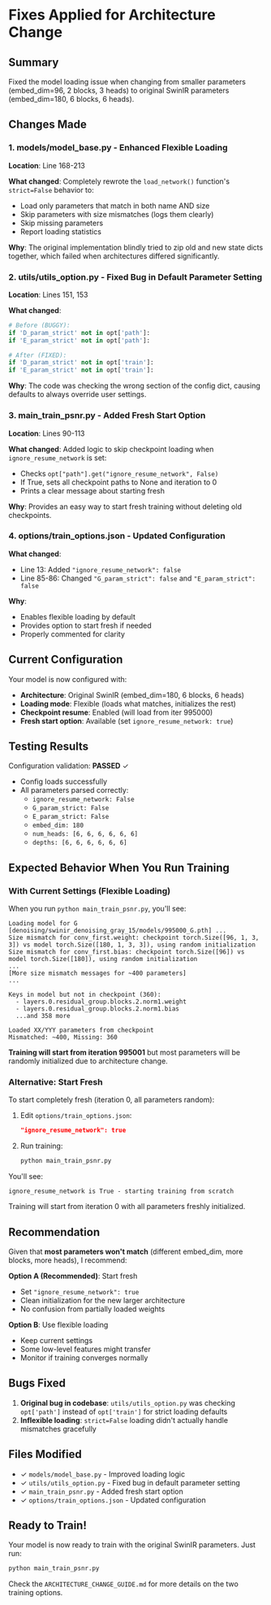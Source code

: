 # Fixes Applied for Architecture Change

## Summary

Fixed the model loading issue when changing from smaller parameters (embed_dim=96, 2 blocks, 3 heads) to original SwinIR parameters (embed_dim=180, 6 blocks, 6 heads).

## Changes Made

### 1. **models/model_base.py** - Enhanced Flexible Loading

**Location**: Line 168-213

**What changed**: Completely rewrote the `load_network()` function's `strict=False` behavior to:

- Load only parameters that match in both name AND size
- Skip parameters with size mismatches (logs them clearly)
- Skip missing parameters
- Report loading statistics

**Why**: The original implementation blindly tried to zip old and new state dicts together, which failed when architectures differed significantly.

### 2. **utils/utils_option.py** - Fixed Bug in Default Parameter Setting

**Location**: Lines 151, 153

**What changed**:

```python
# Before (BUGGY):
if 'D_param_strict' not in opt['path']:
if 'E_param_strict' not in opt['path']:

# After (FIXED):
if 'D_param_strict' not in opt['train']:
if 'E_param_strict' not in opt['train']:
```

**Why**: The code was checking the wrong section of the config dict, causing defaults to always override user settings.

### 3. **main_train_psnr.py** - Added Fresh Start Option

**Location**: Lines 90-113

**What changed**: Added logic to skip checkpoint loading when `ignore_resume_network` is set:

- Checks `opt["path"].get("ignore_resume_network", False)`
- If True, sets all checkpoint paths to None and iteration to 0
- Prints a clear message about starting fresh

**Why**: Provides an easy way to start fresh training without deleting old checkpoints.

### 4. **options/train_options.json** - Updated Configuration

**What changed**:

- Line 13: Added `"ignore_resume_network": false`
- Line 85-86: Changed `"G_param_strict": false` and `"E_param_strict": false`

**Why**:

- Enables flexible loading by default
- Provides option to start fresh if needed
- Properly commented for clarity

## Current Configuration

Your model is now configured with:

- **Architecture**: Original SwinIR (embed_dim=180, 6 blocks, 6 heads)
- **Loading mode**: Flexible (loads what matches, initializes the rest)
- **Checkpoint resume**: Enabled (will load from iter 995000)
- **Fresh start option**: Available (set `ignore_resume_network: true`)

## Testing Results

Configuration validation: **PASSED** ✓

- Config loads successfully
- All parameters parsed correctly:
  - `ignore_resume_network: False`
  - `G_param_strict: False`
  - `E_param_strict: False`
  - `embed_dim: 180`
  - `num_heads: [6, 6, 6, 6, 6, 6]`
  - `depths: [6, 6, 6, 6, 6, 6]`

## Expected Behavior When You Run Training

### With Current Settings (Flexible Loading)

When you run `python main_train_psnr.py`, you'll see:

```
Loading model for G [denoising/swinir_denoising_gray_15/models/995000_G.pth] ...
Size mismatch for conv_first.weight: checkpoint torch.Size([96, 1, 3, 3]) vs model torch.Size([180, 1, 3, 3]), using random initialization
Size mismatch for conv_first.bias: checkpoint torch.Size([96]) vs model torch.Size([180]), using random initialization
...
[More size mismatch messages for ~400 parameters]
...

Keys in model but not in checkpoint (360):
  - layers.0.residual_group.blocks.2.norm1.weight
  - layers.0.residual_group.blocks.2.norm1.bias
  ...and 358 more

Loaded XX/YYY parameters from checkpoint
Mismatched: ~400, Missing: 360
```

**Training will start from iteration 995001** but most parameters will be randomly initialized due to architecture change.

### Alternative: Start Fresh

To start completely fresh (iteration 0, all parameters random):

1. Edit `options/train_options.json`:

   ```json
   "ignore_resume_network": true
   ```

2. Run training:
   ```bash
   python main_train_psnr.py
   ```

You'll see:

```
ignore_resume_network is True - starting training from scratch
```

Training will start from iteration 0 with all parameters freshly initialized.

## Recommendation

Given that **most parameters won't match** (different embed_dim, more blocks, more heads), I recommend:

**Option A (Recommended)**: Start fresh

- Set `"ignore_resume_network": true`
- Clean initialization for the new larger architecture
- No confusion from partially loaded weights

**Option B**: Use flexible loading

- Keep current settings
- Some low-level features might transfer
- Monitor if training converges normally

## Bugs Fixed

1. **Original bug in codebase**: `utils/utils_option.py` was checking `opt['path']` instead of `opt['train']` for strict loading defaults
2. **Inflexible loading**: `strict=False` loading didn't actually handle mismatches gracefully

## Files Modified

- ✓ `models/model_base.py` - Improved loading logic
- ✓ `utils/utils_option.py` - Fixed bug in default parameter setting
- ✓ `main_train_psnr.py` - Added fresh start option
- ✓ `options/train_options.json` - Updated configuration

## Ready to Train!

Your model is now ready to train with the original SwinIR parameters. Just run:

```bash
python main_train_psnr.py
```

Check the `ARCHITECTURE_CHANGE_GUIDE.md` for more details on the two training options.
